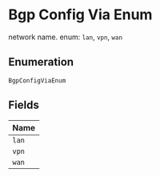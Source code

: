 
# Bgp Config Via Enum

network name. enum: `lan`, `vpn`, `wan`

## Enumeration

`BgpConfigViaEnum`

## Fields

| Name |
|  --- |
| `lan` |
| `vpn` |
| `wan` |

